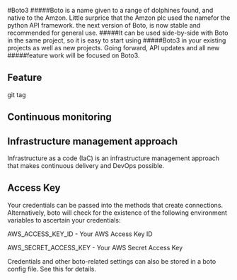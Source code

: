 #Boto3
#####Boto is a name given to a range of dolphines found, and native to the Amzon.  Little surprice that the Amzon plc used the namefor the python API framework.
the next version of Boto, is now stable and recommended for general use.
#####It can be used side-by-side with Boto in the same project, so it is easy to start using
#####Boto3 in your existing projects as well as new projects. Going forward, API updates and all new
#####feature work will be focused on Boto3.

## Feature

git tag <tagname>

## Continuous monitoring


## Infrastructure management approach
Infrastructure as a code (IaC) is an infrastructure management approach that makes continuous delivery and DevOps possible.

## Access Key
Your credentials can be passed into the methods that create connections. Alternatively, boto will check for the existence of the following environment variables to ascertain your credentials:

AWS_ACCESS_KEY_ID - Your AWS Access Key ID

AWS_SECRET_ACCESS_KEY - Your AWS Secret Access Key

Credentials and other boto-related settings can also be stored in a boto config file. See this for details.


